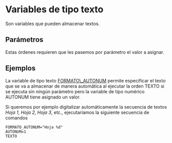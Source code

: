 # Variables de tipo texto

Son variables que pueden almacenar textos.

## Parámetros

Estas órdenes requieren que les pasemos por parámetro el valor a asignar.

## Ejemplos

La variable de tipo texto [FORMATO\\_AUTONUM](/digi3d-net/referencia/ventana-de-dibujo/variables/f/formato-autonum.md) permite especificar el texto que se va a almacenar de manera automática al ejecutar la orden TEXTO si se ejecuta sin ningún parámetro pero la variable de tipo numérico AUTONUM tiene asignado un valor.

Si queremos por ejemplo digitalizar automáticamente la secuencia de textos _Hoja 1, Hoja 2, Hoja 3_, etc., ejecutaríamos la siguiente secuencia de comandos

```text
FORMATO_AUTONUM="Hoja %d"
AUTONUM=1
TEXTO
```

